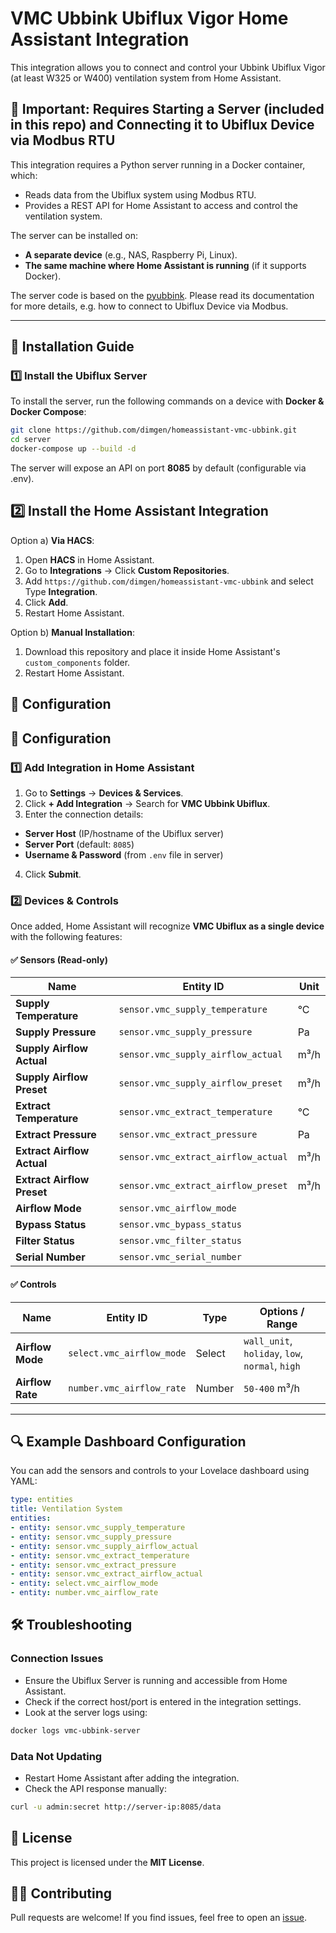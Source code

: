 # VMC Ubbink Ubiflux Vigor Home Assistant Integration

This integration allows you to connect and control your Ubbink Ubiflux Vigor (at least W325 or W400) ventilation system from Home Assistant.

## 📌 Important: Requires Starting a Server (included in this repo) and Connecting it to Ubiflux Device via Modbus RTU
This integration requires a Python server running in a Docker container, which:
- Reads data from the Ubiflux system using Modbus RTU.
- Provides a REST API for Home Assistant to access and control the ventilation system.

The server can be installed on:
- **A separate device** (e.g., NAS, Raspberry Pi, Linux).
- **The same machine where Home Assistant is running** (if it supports Docker).

The server code is based on the [pyubbink](https://github.com/asillye/pyubbink). Please read its documentation for more details, e.g. how to connect to Ubiflux Device via Modbus.

---

## 🚀 **Installation Guide**
### **1️⃣ Install the Ubiflux Server**
To install the server, run the following commands on a device with **Docker & Docker Compose**:

```sh
git clone https://github.com/dimgen/homeassistant-vmc-ubbink.git
cd server
docker-compose up --build -d
```
The server will expose an API on port **8085** by default (configurable via .env).

## 2️⃣ Install the Home Assistant Integration

Option a) **Via HACS**:
1.	Open **HACS** in Home Assistant.
2.	Go to **Integrations** → Click **Custom Repositories**.
3.	Add `https://github.com/dimgen/homeassistant-vmc-ubbink` and select Type **Integration**.
4.	Click **Add**.
5.	Restart Home Assistant.

Option b) **Manual Installation**:

1. Download this repository and place it inside Home Assistant's `custom_components` folder.
2. Restart Home Assistant.

## 🔧 Configuration

## 🔧 **Configuration**
### **1️⃣ Add Integration in Home Assistant**
1. Go to **Settings** → **Devices & Services**.
2. Click **+ Add Integration** → Search for **VMC Ubbink Ubiflux**.
3. Enter the connection details:
- **Server Host** (IP/hostname of the Ubiflux server)
- **Server Port** (default: `8085`)
- **Username & Password** (from `.env` file in server)
4. Click **Submit**.

### **2️⃣ Devices & Controls**
Once added, Home Assistant will recognize **VMC Ubiflux as a single device** with the following features:

#### ✅ **Sensors (Read-only)**
| Name                      | Entity ID                         | Unit |
|---------------------------|----------------------------------|------|
| **Supply Temperature**     | `sensor.vmc_supply_temperature` | °C   |
| **Supply Pressure**        | `sensor.vmc_supply_pressure`    | Pa   |
| **Supply Airflow Actual**  | `sensor.vmc_supply_airflow_actual` | m³/h |
| **Supply Airflow Preset**  | `sensor.vmc_supply_airflow_preset` | m³/h |
| **Extract Temperature**    | `sensor.vmc_extract_temperature` | °C   |
| **Extract Pressure**       | `sensor.vmc_extract_pressure` | Pa   |
| **Extract Airflow Actual** | `sensor.vmc_extract_airflow_actual` | m³/h |
| **Extract Airflow Preset** | `sensor.vmc_extract_airflow_preset` | m³/h |
| **Airflow Mode**           | `sensor.vmc_airflow_mode`      |      |
| **Bypass Status**          | `sensor.vmc_bypass_status`     |      |
| **Filter Status**          | `sensor.vmc_filter_status`     |      |
| **Serial Number**          | `sensor.vmc_serial_number`     |      |

#### ✅ **Controls**
| Name               | Entity ID                 | Type    | Options / Range |
|--------------------|--------------------------|---------|-----------------|
| **Airflow Mode**   | `select.vmc_airflow_mode` | Select  | `wall_unit`, `holiday`, `low`, `normal`, `high` |
| **Airflow Rate**   | `number.vmc_airflow_rate` | Number  | `50-400` m³/h |

---

## 🔍 **Example Dashboard Configuration**
You can add the sensors and controls to your Lovelace dashboard using YAML:

```yaml
type: entities
title: Ventilation System
entities:
- entity: sensor.vmc_supply_temperature
- entity: sensor.vmc_supply_pressure
- entity: sensor.vmc_supply_airflow_actual
- entity: sensor.vmc_extract_temperature
- entity: sensor.vmc_extract_pressure
- entity: sensor.vmc_extract_airflow_actual
- entity: select.vmc_airflow_mode
- entity: number.vmc_airflow_rate
```

## 🛠 Troubleshooting

### Connection Issues
-	Ensure the Ubiflux Server is running and accessible from Home Assistant.
-	Check if the correct host/port is entered in the integration settings.
-	Look at the server logs using:

```sh
docker logs vmc-ubbink-server
```

### Data Not Updating
-	Restart Home Assistant after adding the integration.
-	Check the API response manually:
```sh
curl -u admin:secret http://server-ip:8085/data
```

## 📜 License

This project is licensed under the **MIT License**.

## 👨‍💻 Contributing

Pull requests are welcome! If you find issues, feel free to open an [issue](https://github.com/dimgen/homeassistant-vmc-ubbink/issues).
